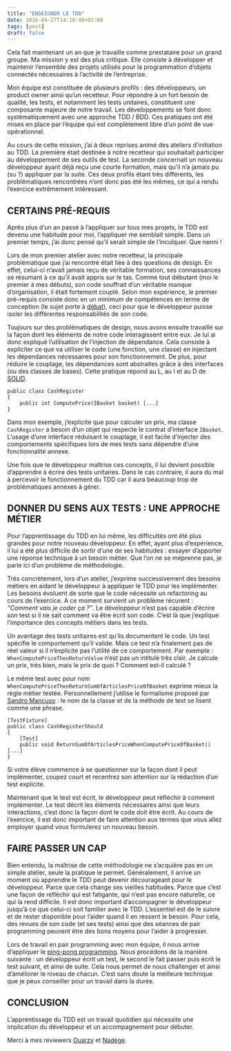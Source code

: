 ```yaml
---
title: "ENSEIGNER LE TDD"
date: 2016-04-27T14:19:48+02:00
tags: [post]
draft: false
---
```


Cela fait maintenant un an que je travaille comme prestataire pour un grand groupe. Ma mission y est des plus critique. Elle consiste à développer et maintenir l’ensemble des projets utilisés pour la programmation d’objets connectés nécessaires à l’activité de l’entreprise.

Mon équipe est constituée de plusieurs profils&nbsp;: des développeurs, un product owner ainsi qu’un recetteur. Pour répondre à un fort besoin de qualité, les tests, et notamment les tests unitaires, constituent une composante majeure de notre travail. Les développements se font donc systématiquement avec une approche TDD / BDD. Ces pratiques ont été mises en place par l’équipe qui est complètement libre d’un point de vue opérationnel.

Au cours de cette mission, j’ai à deux reprises animé des ateliers d’initiation au TDD. La première était destinée à notre recetteur qui souhaitait participer au développement de ses outils de test. La seconde concernait un nouveau développeur ayant déjà reçu une courte formation, mais qu’il n’a jamais pu (su&nbsp;?) appliquer par la suite. Ces deux profils étant très différents, les problématiques rencontrées n’ont donc pas été les mêmes, ce qui a rendu l’exercice extrêmement intéressant.

## CERTAINS PRÉ-REQUIS

Après plus d’un an passé à l’appliquer sur tous mes projets, le TDD est devenu une habitude pour moi, l’appliquer me semblait simple. Dans un premier temps, j’ai donc pensé qu’il serait simple de l’inculquer. Que nenni&nbsp;!

Lors de mon premier atelier avec notre recetteur, la principale problématique que j’ai rencontré était liée à des questions de design. En effet, celui-ci n’avait jamais reçu de véritable formation, ses connaissances se résumant à ce qu’il avait appris sur le tas. Comme tout débutant (moi le premier à mes débuts), son code souffrait d’un véritable manque d’organisation, il était fortement couplé. Selon mon expérience, le premier pré-requis consiste donc en un minimum de compétences en terme de conception (le sujet porte à [débat](http://codurance.com/2015/05/12/does-tdd-lead-to-good-design/)), ceci pour que le développeur puisse isoler les différentes responsabilités de son code.

Toujours sur des problématiques de design, nous avons ensuite travaillé sur la façon dont les éléments de notre code interagissent entre eux. Je lui ai donc expliqué l’utilisation de l’injection de dépendance. Cela consiste à expliciter ce que va utiliser le code (une fonction, une classe) en injectant les dépendances nécessaires pour son fonctionnement. De plus, pour réduire le couplage, les dépendances sont abstraites grâce à des interfaces (ou des classes de bases). Cette pratique répond au L, au I et au D de [SOLID](https://fr.wikipedia.org/wiki/SOLID_(informatique)).

```Csharp
public class CashRegister
{
    public int ComputePrice(IBasket basket) [...]
}
```

Dans mon exemple, j’explicite que pour calculer un prix, ma classe `CashRegister` a besoin d’un objet qui respecte le contrat d’interface `IBasket`. L’usage d’une interface réduisant le couplage, il est facile d’injecter des comportements spécifiques lors de mes tests sans dépendre d’une fonctionnalité annexe.

Une fois que le développeur maîtrise ces concepts, il lui devient possible d’apprendre à écrire des tests unitaires. Dans le cas contraire, il aura du mal à percevoir le fonctionnement du TDD car il aura beaucoup trop de problématiques annexes à gérer.

## DONNER DU SENS AUX TESTS&nbsp;: UNE APPROCHE MÉTIER

Pour l’apprentissage du TDD en lui même, les difficultés ont été plus grandes pour notre nouveau développeur. En effet, ayant plus d’expérience, il lui a été plus difficile de sortir d’une de ses habitudes&nbsp;: essayer d’apporter une réponse technique à un besoin métier. Que l’on ne se méprenne pas, je parle ici d’un problème de méthodologie.

Très concrètement, lors d’un atelier, j’exprime successivement des besoins métiers en aidant le développeur à appliquer le TDD pour les implémenter. Les besoins évoluent de sorte que le code nécessite un refactoring au cours de l’exercice. A ce moment survient un problème récurent&nbsp;: *“Comment vais je coder ça&nbsp;?”*. Le développeur n’est pas capable d’écrire son test si il ne sait comment va être écrit son code. C’est là que j’explique l’importance des concepts métiers dans les tests.

Un avantage des tests unitaires est qu’ils documentent le code. Un test spécifie le comportement qu’il valide. Mais ce test n’a finalement pas de réel valeur si il n’explicite pas l’utilité de ce comportement. Par exemple&nbsp;: `WhenComputePriceThenReturnValue` n’est pas un intitulé très clair. Je calcule un prix, très bien, mais le prix de quoi&nbsp;? Comment est-il calculé&nbsp;?

Le même test avec pour nom `WhenComputePriceThenReturnSumOfArticlesPriceOfBasket` exprime mieux la règle métier testée. Personnellement j’utilise le formalisme proposé par [Sandro Mancuso](https://twitter.com/sandromancuso)&nbsp;: le nom de la classe et de la méthode de test se lisent comme une phrase.

```Csharp
[TestFixture]
public class CashRegisterShould
{
    [Test]
    public void ReturnSumOfArticlesPriceWhenComputePriceOfBasket() [...]
}
```

Si votre élève commence à se questionner sur la façon dont il peut implémenter, coupez court et recentrez son attention sur la rédaction d’un test explicite.

Maintenant que le test est écrit, le développeur peut réfléchir à comment implémenter. Le test décrit les éléments nécessaires ainsi que leurs interactions, c’est donc la façon dont le code doit être écrit. Au cours de l’exercice, il est donc important de faire attention aux termes que vous allez employer quand vous formulerez un nouveau besoin.

## FAIRE PASSER UN CAP

Bien entendu, la maîtrise de cette méthodologie ne s’acquière pas en un simple atelier, seule la pratique le permet. Généralement, il arrive un moment où apprendre le TDD peut devenir décourageant pour le développeur. Parce que cela change ses vieilles habitudes. Parce que c’est une façon de réfléchir qui est fatigante, qui n’est pas encore naturelle, ce qui la rend difficile. Il est donc important d’accompagner le développeur jusqu’à ce que celui-ci soit familier avec le TDD. L’essentiel est de le suivre et de rester disponible pour l’aider quand il en ressent le besoin. Pour cela, des revues de son code (et ses tests) ainsi que des séances de pair programming peuvent être des bons moyens pour l’aider à progresser.

Lors de travail en pair programming avec mon équipe, il nous arrive d’appliquer le [ping-pong programming](http://c2.com/cgi/wiki?PairProgrammingPingPongPattern). Nous procédons de la manière suivante&nbsp;: un développeur écrit un test, le second le fait passer puis écrit le test suivant, et ainsi de suite. Cela nous permet de nous challenger et ainsi d’améliorer le niveau de chacun. C’est sans doute la meilleure technique que je peux conseiller pour un travail dans la durée.

## CONCLUSION

L’apprentissage du TDD est un travail quotidien qui nécessite une implication du développeur et un accompagnement pour débuter.

Merci à mes reviewers [Ouarzy](https://twitter.com/Ouarzy) et [Nadège](https://twitter.com/nadegerouelle).
